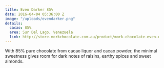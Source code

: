 ```yaml
---
title: Even Darker 85%
date: 2016-04-04 05:36:00 Z
image: "/uploads/evendarker.png"
details:
  cacao: 85%
  area: Sur Del Lago, Venezuela
  link: http://store.morkchocolate.com.au/product/mork-chocolate-even-darker-250g
---
```


With 85% pure chocolate from cacao liquor and cacao powder, the minimal sweetness gives room for dark notes of raisins, earthy spices and sweet almonds.
